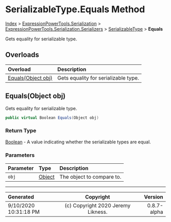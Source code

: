 ﻿# SerializableType.Equals Method

[Index](../index.md) > [ExpressionPowerTools.Serialization](ExpressionPowerTools.Serialization.a.md) > [ExpressionPowerTools.Serialization.Serializers](ExpressionPowerTools.Serialization.Serializers.n.md) > [SerializableType](ExpressionPowerTools.Serialization.Serializers.SerializableType.cs.md) > **Equals**

Gets equality for serializable type.

## Overloads

| Overload | Description |
| :-- | :-- |
| [Equals(Object obj)](#equalsobject-obj) | Gets equality for serializable type. |
## Equals(Object obj)

Gets equality for serializable type.

```csharp
public virtual Boolean Equals(Object obj)
```

### Return Type

 [Boolean](https://docs.microsoft.com/dotnet/api/system.boolean)  - A value indicating whether the serializable types are equal.

### Parameters

| Parameter | Type | Description |
| :-- | :-- | :-- |
| `obj` | [Object](https://docs.microsoft.com/dotnet/api/system.object) | The object to compare to. |



---

| Generated | Copyright | Version |
| :-- | :-: | --: |
| 9/10/2020 10:31:18 PM | (c) Copyright 2020 Jeremy Likness. | 0.8.7-alpha |
